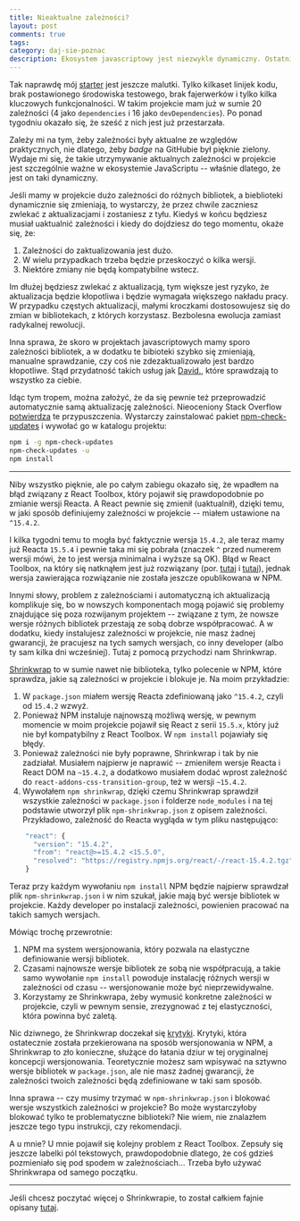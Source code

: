 ```yaml
---
title: Nieaktualne zależności?
layout: post
comments: true
tags: 
category: daj-sie-poznac
description: Ekosystem javascriptowy jest niezwykle dynamiczny. Ostatnio przez tydzień z hakiem nie sprawdzałem badgy na GitHubie, dzisiaj wchodzę i nagle okazało się, że David. raportuje o sześciu nieaktualnych zależnościach. Co z tym zrobić? Da się automatycznie, ale też nie obejdzie się bez Shrinkwrapa.
---
```


Tak naprawdę mój [starter](https://github.com/withspace/serverless-webapp-starter) jest jeszcze malutki.
Tylko kilkaset linijek kodu, brak postawionego środowiska testowego, brak fajerwerków i tylko kilka kluczowych funkcjonalności.
W takim projekcie mam już w sumie 20 zależności (4 jako `dependencies` i 16 jako `devDependencies`).
Po ponad tygodniu okazało się, że sześć z nich jest już przestarzała.

Zależy mi na tym, żeby zależności były aktualne ze względów praktycznych, nie dlatego, żeby _badge_ na GitHubie był pięknie zielony.
Wydaje mi się, że takie utrzymywanie aktualnych zależności w projekcie jest szczególnie ważne w ekosystemie JavaScriptu -- właśnie dlatego, że jest on taki dynamiczny.

Jeśli mamy w projekcie dużo zależności do różnych bibliotek, a bieblioteki dynamicznie się zmieniają, to wystarczy, że przez chwile zaczniesz zwlekać z aktualizacjami i zostaniesz z tyłu.
Kiedyś w końcu będziesz musiał uaktualnić zależności i kiedy do dojdziesz do tego momentu, okaże się, że:

 1. Zależności do zaktualizowania jest dużo.
 1. W wielu przypadkach trzeba będzie przeskoczyć o kilka wersji.
 1. Niektóre zmiany nie będą kompatybilne wstecz.
 
Im dłużej będziesz zwlekać z aktualizacją, tym większe jest ryzyko, że aktualizacja będzie kłopotliwa i będzie wymagała większego nakładu pracy.
W przypadku częstych aktualizacji, małymi kroczkami dostosowujesz się do zmian w bibliotekach, z których korzystasz.
Bezbolesna ewolucja zamiast radykalnej rewolucji.

Inna sprawa, że skoro w projektach javascriptowych mamy sporo zależności bibliotek, a w dodatku te bibioteki szybko się zmieniają, manualne sprawdzanie, czy coś nie zdezaktualizowało jest bardzo kłopotliwe.
Stąd przydatność takich usług jak [David.](https://david-dm.org/), które sprawdzają to wszystko za ciebie.

Idąc tym tropem, można założyć, że da się pewnie też przeprowadzić automatycznie samą aktualizację zależności.
Nieoceniony Stack Overflow [potwierdza](http://stackoverflow.com/questions/16073603/how-do-i-update-each-dependency-in-package-json-to-the-latest-version) te przypuszczenia.
Wystarczy zainstalować pakiet [npm-check-updates](https://www.npmjs.com/package/npm-check-updates) i wywołać go w katalogu projektu:

```bash
npm i -g npm-check-updates
npm-check-updates -u
npm install
```

---

Niby wszystko pięknie, ale po całym zabiegu okazało się, że wpadłem na błąd związany z React Toolbox, który pojawił się prawdopodobnie po zmianie wersji Reacta.
A React pewnie się zmienił (uaktualnił), dzięki temu, w jaki sposób definiujemy zależności w projekcie -- miałem ustawione na `^15.4.2`.

I kilka tygodni temu to mogła być faktycznie wersja `15.4.2`, ale teraz mamy już Reacta `15.5.4` i pewnie taka mi się pobrała (znaczek `^` przed numerem wersji mówi, że to jest wersja minimalna i wyższe są OK).
Błąd w React Toolbox, na który się natknąłem jest już rozwiązany (por. [tutaj](https://github.com/react-toolbox/react-toolbox/issues/1410) i [tutaj](https://github.com/react-toolbox/react-toolbox/pull/1448)), jednak wersja zawierająca rozwiązanie nie została jeszcze opublikowana w NPM.

Innymi słowy, problem z zależnościami i automatyczną ich aktualizacją komplikuje się, bo w nowszych komponentach mogą pojawić się problemy znajdujące się poza rozwijanym projektem -- związane z tym, że nowsze wersje różnych bibliotek przestają ze sobą dobrze współpracować.
A w dodatku, kiedy instalujesz zależności w projekcie, nie masz żadnej gwarancji, że pracujesz na tych samych wersjach, co inny developer (albo ty sam kilka dni wcześniej).
Tutaj z pomocą przychodzi nam Shrinkwrap.

[Shrinkwrap](https://docs.npmjs.com/cli/shrinkwrap) to w sumie nawet nie biblioteka, tylko polecenie w NPM, które sprawdza, jakie są zależności w projekcie i blokuje je.
Na moim przykładzie:

 1. W `package.json` miałem wersję Reacta zdefiniowaną jako `^15.4.2`, czyli od `15.4.2` wzwyż.
 1. Ponieważ NPM instaluje najnowszą możliwą wersję, w pewnym momencie w moim projekcie pojawił się React z serii `15.5.x`, który już nie był kompatybilny z React Toolbox. W `npm install` pojawiały się błędy.
 1. Ponieważ zależności nie były poprawne, Shrinkwrap i tak by nie zadziałał. Musiałem najpierw je naprawić -- zmieniłem wersje Reacta i React DOM na `~15.4.2`, a dodatkowo musiałem dodać wprost zależność do `react-addons-css-transition-group`, też w wersji `~15.4.2`.
 1. Wywołałem `npm shrinkwrap`, dzięki czemu Shrinkwrap sprawdził wszystkie zależności w `package.json` i folderze `node_modules` i na tej podstawie utworzył plik `npm-shrinkwrap.json` z opisem zależności. Przykładowo, zależność do Reacta wygląda w tym pliku następująco:
 
```javascript
    "react": {
      "version": "15.4.2",
      "from": "react@>=15.4.2 <15.5.0",
      "resolved": "https://registry.npmjs.org/react/-/react-15.4.2.tgz"
    }
```

Teraz przy każdym wywołaniu `npm install` NPM będzie najpierw sprawdzał plik `npm-shrinkwrap.json` i w nim szukał, jakie mają być wersje bibliotek w projekcie.
Każdy developer po instalacji zależności, powienien pracować na takich samych wersjach.

Mówiąc trochę przewrotnie:

 1. NPM ma system wersjonowania, który pozwala na elastyczne definiowanie wersji bibliotek.
 1. Czasami najnowsze wersje bibliotek ze sobą nie współpracują, a takie samo wywołanie `npm install` powoduje instalację różnych wersji w zależności od czasu -- wersjonowanie może być nieprzewidywalne.
 1. Korzystamy ze Shrinkwrapa, żeby wymusić konkretne zależności w projekcie, czyli w pewnym sensie, zrezygnować z tej elastyczności, która powinna być zaletą.

Nic dziwnego, że Shrinkwrap doczekał się [krytyki](http://jonnyreeves.co.uk/2016/npm-shrinkwrap-sucks/).
Krytyki, która ostatecznie została przekierowana na sposób wersjonowania w NPM, a Shrinkwrap to zło konieczne, służące do łatania dziur w tej oryginalnej koncepcji wersjonowania.
Teoretycznie możesz sam wpisywać na sztywno wersje bibliotek w `package.json`, ale nie masz żadnej gwarancji, że zależności twoich zależności będą zdefiniowane w taki sam sposób.

Inna sprawa -- czy musimy trzymać w `npm-shrinkwrap.json` i blokować wersje wszystkich zależności w projekcie?
Bo może wystarczyłoby blokować tylko te problematyczne biblioteki?
Nie wiem, nie znalazłem jeszcze tego typu instrukcji, czy rekomendacji.

A u mnie?
U mnie pojawił się kolejny problem z React Toolbox.
Zepsuły się jeszcze labelki pól tekstowych, prawdopodobnie dlatego, że coś gdzieś pozmieniało się
pod spodem w zależnościach...
Trzeba było używać Shrinkwrapa od samego początku.

---

Jeśli chcesz poczytać więcej o Shrinkwrapie, to został całkiem fajnie opisany [tutaj](https://medium.com/front-end-hacking/conquering-npm-shrinkwrap-in-laymans-terms-afa302b3363).
